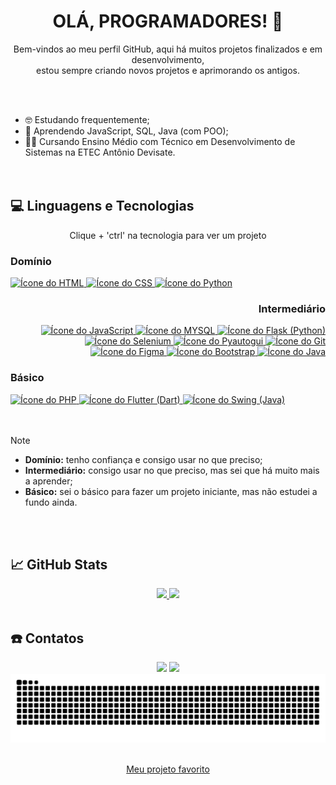<div align="center">
  
# OLÁ, PROGRAMADORES! 👋

Bem-vindos ao meu perfil GitHub, aqui há muitos projetos finalizados e em desenvolvimento, <br> estou sempre criando novos projetos e aprimorando os antigos.
</div>
<br><br>
  
- 🤓 Estudando frequentemente;  
- 📒 Aprendendo JavaScript, SQL, Java (com POO);  
- 👨‍🎓 Cursando Ensino Médio com Técnico em Desenvolvimento de Sistemas na ETEC Antônio Devisate.  
<br><br>


## 💻 Linguagens e Tecnologias
<div align="center">
  Clique + 'ctrl' na tecnologia para ver um projeto
</div>
<div style="display:inline_block" align="left">
  
  ### Domínio
  <a href="https://github.com/GuilhermeAbreu12/Era-Historica" target="_blank">
    <img title="HTML" alt="Ícone do HTML" src="https://img.shields.io/badge/-HTML-f16529?style=flat-square&logo=html5&logoColor=white" />
  </a>
  <a href="https://github.com/GuilhermeAbreu12/Flor_cultura" target="_blank">
    <img title="CSS" alt="Ícone do CSS" src="https://img.shields.io/badge/-CSS-45b8d8?style=flat-square&logo=css&logoColor=white" />
  </a>
  <a href="https://github.com/GuilhermeAbreu12/Python-Mundo2-Exercicios" target="_blank">
    <img title="Python" alt="Ícone do Python" src="https://img.shields.io/badge/-Python-3a76a7?style=flat-square&logo=python&logoColor=white" />
  </a>
</div>

<div style="display:inline_block" align="right">

  ### Intermediário
  <a href="https://github.com/GuilhermeAbreu12/Era-Historica" target="_blank">
    <img title="JavaScript" alt="Ícone do JavaScript" src="https://img.shields.io/badge/-JavaScript-faca1b?style=flat-square&logo=javascript&logoColor=grey" />
  </a>
  <a href="https://github.com/GuilhermeAbreu12/Petshop-SQL" target="_blank">
    <img title="MySQL" alt="Ícone do MYSQL" src="https://img.shields.io/badge/-MySQL-0b6495?style=flat-square&logo=mysql&logoColor=white" />
  </a>
  <a href="#" target="_blank">
    <img title="Flask (Python)" alt="Ícone do Flask (Python)" src="https://img.shields.io/badge/-Flask(Python)-d9d9d9?style=flat-square&logo=flask&logoColor=black" />
  </a>
  <a href="#" target="_blank">
    <img title="Selenium (Python)" alt="Ícone do Selenium" src="https://img.shields.io/badge/-Selenium(Python)-78909c?style=flat-square&logo=selenium&logoColor=white" />
  </a>
  <a href="#" target="_blank">
    <img title="Pyautogui (Python)" alt="Ícone do Pyautogui" src="https://img.shields.io/badge/-Pyautogui(Python)-ffca1d?style=flat-square&logo=pyautogui&logoColor=white" />
  </a>
  <a href="#" target="_blank">
    <img title="Git" alt="Ícone do Git" src="https://img.shields.io/badge/-Git-f4511e?style=flat-square&logo=git&logoColor=white" /> 
  </a>
  <a href="#" target="_blank">
    <img title="Figma" alt="Ícone do Figma" src="https://img.shields.io/badge/-Figma-a259ff?style=flat-square&logo=figma&logoColor=white" />
  </a>
  <a href="https://github.com/GuilhermeAbreu12/Abreu-Sports" target="_blank">
    <img title="Bootstrap" alt="Ícone do Bootstrap" src="https://img.shields.io/badge/-Bootstrap-7c4dff?style=flat-square&logo=bootstrap&logoColor=white" />
  </a>
  <a href="https://github.com/GuilhermeAbreu12/Exercicios-Java" target="_blank">
    <img title="Java" alt="Ícone do Java" src="https://img.shields.io/badge/-Java-087194?style=flat-square&logo=java&logoColor=white" />
  </a>
</div>

### Básico
<div style="display:inline_block">
  <a href="https://github.com/GuilhermeAbreu12/Abreu-Sports" target="_blank">
    <img title="PHP" alt="Ícone do PHP" src="https://img.shields.io/badge/-PHP-7f45b0?style=flat-square&logo=php&logoColor=white" />
  </a>
  <a href="https://github.com/GuilhermeAbreu12/services_app" target="_blank">
    <img title="Flutter (Dart)" alt="Ícone do Flutter (Dart)" src="https://img.shields.io/badge/-Flutter(Dart)-3484c5?style=flat-square&logo=flutter&logoColor=white" />
  </a>
  <a href="https://github.com/GuilhermeAbreu12/JavaSwingQuiz" target="_blank">
    <img title="Swing (Java)" alt="Ícone do Swing (Java)" src="https://img.shields.io/badge/-Swing(Java)-ee4c4b?style=flat-square&logo=swing&logoColor=white" />
  </a>  
</div>
  <!--
  <img height="40" width="40" align="center" src="https://cdn.jsdelivr.net/gh/devicons/devicon@latest/icons/css3/css3-original.svg" title="CSS" alt="ícone do CSS"/>
  <img height="40" width="40" align="center" src="https://cdn.jsdelivr.net/gh/devicons/devicon@latest/icons/python/python-original.svg" title="Python" alt="ícone do Python"/>
  <img height="40" width="40" align="center" src="https://github.com/user-attachments/assets/85bdac77-ad11-4212-8b0d-76fecc61f3df" title="JavaScript" alt="ícone do JavaScript"/>
  <img height="40" width="40" align="center" src="https://github.com/user-attachments/assets/eead1add-acb2-4bd3-b0ac-d2d69230a4a1" title="SQL" alt="ícone do SQL"/>
  <img height="40" width="40" align="center" src="https://github.com/user-attachments/assets/003dfbc2-3569-4b38-ae3c-25cad938b435" title="Flask (Python)" alt="ícone do Flask"/>
  <img height="40" width="40" align="center" src="https://github.com/user-attachments/assets/bbc472cc-c247-41d0-9964-d7c4f9e22ebe" title="Selenium (Python)" alt="ícone do Selenium (Python)"/>
  <img height="40" width="40" align="center" src="https://github.com/user-attachments/assets/f372e893-5c48-4811-ad64-11121d207c7b" title="Pyautogui (Python)" alt="ícone do Pyautogui (Python)"/>
  <img height="40" width="40" align="center" src="https://github.com/user-attachments/assets/1a2e7336-da2e-471e-9aca-021bdb4663b6" title="Git" alt="ícone do Git"/>
  <img height="40" width="40" align="center" src="https://github.com/user-attachments/assets/4ce215d4-a016-46c1-b0b2-cbb198987d09" title="Figma" alt="ícone do Figma"/>
  <img height="40" width="40" align="center" src="https://github.com/user-attachments/assets/0ff6d368-6b20-4e7e-b983-5a05428f0725" title="Bootstrap (HTML e CSS)" alt="ícone do Bootstrap"/>
  <img height="40" width="40" align="center" src="https://github.com/user-attachments/assets/88e803bd-167f-422e-aad1-58bbe85fc0ac" title="Java" alt="ícone do Java"/>
  # <img height="30px" width="30px" src="https://cdn.jsdelivr.net/gh/devicons/devicon@latest/icons/nodejs/nodejs-plain-wordmark.svg" alt="ícone do Node.JS"/>
  <img height="40" width="40" align="center" src="https://github.com/user-attachments/assets/11b7988b-0435-4142-b193-e18bf54ae322" title="PHP" alt="ícone do PHP"/>
  <img height="40" width="40" align="center" src="https://github.com/user-attachments/assets/8ac1a07b-1e23-4fbb-8a64-3bf918e4220b" title="Flutter (Dart)" alt="ícone do Flutter"/>
  <img height="40" width="40" align="center" src="https://github.com/user-attachments/assets/fe31ea1a-e47f-44d6-b849-a2983e0db211" title="Swing (Java)" alt="ícone do Swing"/>
-->
<br><br>

> [!NOTE]
> * **Domínio:** tenho confiança e consigo usar no que preciso;<br>
> * **Intermediário:** consigo usar no que preciso, mas sei que há muito mais a aprender;<br>
> * **Básico:** sei o básico para fazer um projeto iniciante, mas não estudei a fundo ainda.

<br><br>

## 📈 GitHub Stats

<div align="center">
  <a href="https://github.com/GuilhermeAbreu12">
    <img height="165em" src="https://github-readme-stats.vercel.app/api?username=GuilhermeAbreu12&show_icons=true&theme=holi"/>
    <img height="165em" src="https://github-readme-stats.vercel.app/api/top-langs/?username=GuilhermeAbreu12&layout=compact&theme=holi"/>
  </a>
</div>
<br>

## ☎️ Contatos
<div align="center">
  <a href="mailto:guilhermesabreu08@gmail.com" target="_blank">
    <img src="https://img.shields.io/badge/-Gmail-%23333?style=for-the-badge&logo=gmail&logoColor=white"></a>
  <a href="https://www.linkedin.com/in/guilherme-souza-de-abreu-84667432a" target="_blank">
    <img src="https://img.shields.io/badge/-LinkedIn-%230077B5?style=for-the-badge&logo=linkedin&logoColor=white"></a>
</div>

<picture>
  <source media="(prefers-color-scheme: dark)" srcset="https://raw.githubusercontent.com/GuilhermeAbreu12/GuilhermeAbreu12/output/github-contribution-grid-snake-dark.svg">
  <source media="(prefers-color-scheme: light)" srcset="https://raw.githubusercontent.com/GuilhermeAbreu12/GuilhermeAbreu12/output/github-contribution-grid-snake.svg">
  <img alt="github contribution grid snake animation" src="https://raw.githubusercontent.com/GuilhermeAbreu12/GuilhermeAbreu12/output/github-contribution-grid-snake.svg">
</picture>
<br><br>
<div align="center">
  
[Meu projeto favorito](https://erahistorica.netlify.app/)
</div>

